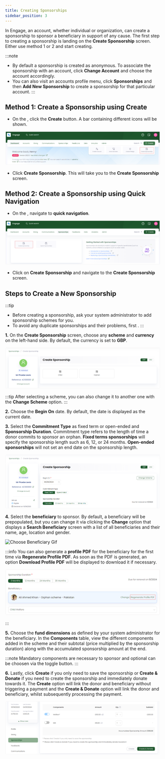```yaml
---
title: Creating Sponsorships
sidebar_position: 3
---
```


In Engage, an account, whether individual or organization, can create a sponsorship to sponsor a beneficiary in support of any cause. The first step to creating a sponsorship is landing on the **Create Sponsorship** screen. Either use method 1 or 2 and start creating.

:::note
- By default a sponsorship is created as anonymous. To associate the sponsorship with an account, click **Change Account** and choose the account accordingly.
- You can also visit an accounts profile menu, click **Sponsorships** and then **Add New Sponsorship** to create a sponsorship for that particular account. 
:::

## Method 1: Create a Sponsorship using Create

- On the <K2Link route="dashboard" text="Engage dashboard" isEngage />, click the **Create** button. A bar containing different icons will be shown.

![Create Sponsorship Dashboard Video](./create-sponsorship-dashboard.png)

- Click **Create Sponsorship**. This will take you to the **Create Sponsorship** screen.

## Method 2: Create a Sponsorship using Quick Navigation

- On the <K2Link route="sponsorships" text="Sponsorship dashboard" isEngage />, navigate to **quick navigation**.

![Create Sponsorship Quick Navigation](./create-sponsorship-quick-navigation.png)

- Click on **Create Sponsorship** and navigate to the **Create Sponsorship** screen.

## Steps to Create a New Sponsorship

:::tip
- Before creating a sponsorship, ask your system administrator to add sponsorship schemes for you.
- To avoid any duplicate sponsorships and their problems, first <K2Link route="docs/engage/sponsorships/searching-sponsorships/" text="search for a sponsorship within Engage" isInternal/>.
:::

**1.** On the **Create Sponsorship** screen, choose any **scheme** and **currency** on the left-hand side. By default, the currency is set to **GBP**.

![Choose Scheme and Currency](./choose-scheme-and-currency.png)

:::tip
After selecting a scheme, you can also change it to another one with the **Change Scheme** option. 
:::

**2.** Choose the **Begin On** date. By default, the date is displayed as the current date.

**3.** Select the **Commitment Type** as fixed term or open-ended and **Sponsorship Duration**. Commitment type refers to the length of time a donor commits to sponsor an orphan. **Fixed terms sponsorships** will specify the sponsorship length such as 6, 12, or 24 months. **Open-ended sponsorships** will not set an end date on the sponsorship length.

![Choose Date and Others](./choose-date-and-others.png)

**4.** Select the **beneficiary** to sponsor. By default, a beneficiary will be prepopulated, but you can change it via clicking the **Change** option that displays a **Search Beneficiary** screen with a list of all beneficiaries and their name, age, location and gender. 

![Choose Beneficiary Gif](./choose-beneficiary.gif)

:::info
You can also generate a **profile PDF** for the beneficiary for the first time via **Regenerate Profile PDF**. As soon as the PDF is generated, an option **Download Profile PDF** will be displayed to download it if necessary.  

![Download PDF and Report](./regenerate-profile-pdf.png)

:::

**5.** Choose the **fund dimensions** as defined by your system administrator for the beneficiary. In the **Components** table, view the different components added in the scheme and their subtotal (price multiplied by the sponsorship duration) along with the accumulated sponsorship amount at the end. 

:::note
Mandatory components are necessary to sponsor and optional can be choosen via the toggle button.
:::

**6.** Lastly, click **Create** if you only need to save the sponsorship or **Create & Donate** if you need to create the sponsorship and immediately donate towards it. The **Create** option will link the donor and beneficiary without triggering a payment and the **Create & Donate** option will link the donor and beneficiary, whilst subsequently processing the payment.

![Components Table](./components-table.png)

